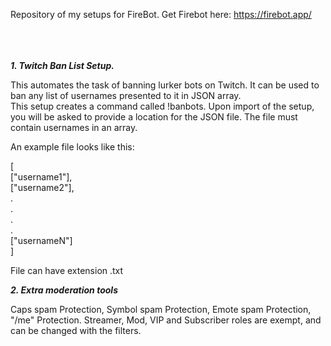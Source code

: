 Repository of my setups for FireBot. Get Firebot here: https://firebot.app/    
<br/>
<br/>
<br/>

**_1. Twitch Ban List Setup._**

This automates the task of banning lurker bots on Twitch. It can be used to ban any list of usernames presented to it in JSON array.
<br/>
This setup creates a command called !banbots. Upon import of the setup, you will be asked to provide a location for the JSON file. The file must contain usernames in an array.

An example file looks like this:

[<br/>
	["username1"],<br/>
	["username2"],<br/>
	.<br/>
	.<br/>
	.<br/>
	.<br/>
	["usernameN"]<br/>
]

File can have extension .txt

**_2. Extra moderation tools_**

Caps spam Protection, Symbol spam Protection, Emote spam Protection, "/me" Protection. Streamer, Mod, VIP and Subscriber roles are exempt, and can be changed with the filters.
